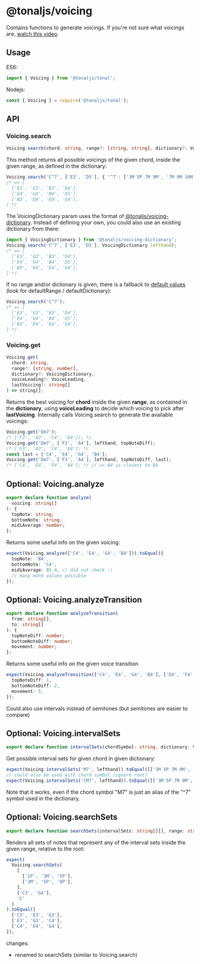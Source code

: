 # @tonaljs/voicing

Contains functions to generate voicings. If you're not sure what voicings are, [watch this video](https://www.youtube.com/watch?v=VR3o45Pwx9Y).

## Usage

ES6:

```js
import { Voicing } from '@tonaljs/tonal';
```

Nodejs:

```js
const { Voicing } = require('@tonaljs/tonal');
```

## API

### Voicing.search

```ts
Voicing.search(chord: string, range?: [string, string], dictionary?: VoicingDictionary): string[][]
```

This method returns all possible voicings of the given chord, inside the given range, as defined in the dictionary:

```ts
Voicing.search('C^7', ['E3', 'D5'], { '^7': ['3M 5P 7M 9M', '7M 9M 10M 12P'] });
/* => [
  ['E3', 'G3', 'B3', 'D4'],
  ['E4', 'G4', 'B4', 'D5'],
  ['B3', 'D4', 'E4', 'G4'],
] */
```

The VoicingDictionary param uses the format of [@tonaljs/voicing-dictionary](../voicing-dictionary). Instead of defining your own, you could also use an existing dictionary from there:

```ts
import { VoicingDictionary } from '@tonaljs/voicing-dictionary';
Voicing.search('C^7', ['E3', 'D5'], VoicingDictionary.lefthand);
/* => [
  ['E3', 'G3', 'B3', 'D4'],
  ['E4', 'G4', 'B4', 'D5'],
  ['B3', 'D4', 'E4', 'G4'],
] */
```

If no range and/or dictionary is given, there is a fallback to [default values](./index.ts) (look for defaultRange / defaultDictionary):

```ts
Voicing.search('C^7');
/* => [
  ['E3', 'G3', 'B3', 'D4'],
  ['E4', 'G4', 'B4', 'D5'],
  ['B3', 'D4', 'E4', 'G4'],
] */
```

### Voicing.get

```ts
Voicing.get(
  chord: string,
  range?: [string, number],
  dictionary?: VoicingDictionary,
  voiceLeading?: VoiceLeading,
  lastVoicing?: string[]
) => string[];
```

Returns the best voicing for **chord** inside the given **range**, as contained in the **dictionary**, using **voiceLeading** to decide which voicing to pick after **lastVoicing**. Internally calls Voicing.search to generate the available voicings:

```ts
Voicing.get('Dm7');
/* ['F3', 'A3', 'C4', 'E4']); */
Voicing.get('Dm7', ['F3', 'A4'], lefthand, topNoteDiff);
/* ['F3', 'A3', 'C4', 'E4']; */
const last = ['C4', 'E4', 'G4', 'B4'];
Voicing.get('Dm7', ['F3', 'A4'], lefthand, topNoteDiff, last);
/* ['C4', 'E4', 'F4', 'A4']; */ // => A4 is closest to B4
```

## Optional: Voicing.analyze

```ts
export declare function analyze(
  voicing: string[]
): {
  topNote: string;
  bottomNote: string;
  midiAverage: number;
};
```

Returns some useful info on the given voicing:

```ts
expect(Voicing.analyze(['C4', 'E4', 'G4', 'B4'])).toEqual({
  topNote: 'B4',
  bottomNote: 'C4',
  midiAverage: 85.4, // did not check :)
  // many more values possible
});
```

## Optional: Voicing.analyzeTransition

```ts
export declare function analyzeTransition(
  from: string[],
  to: string[]
): {
  topNoteDiff: number;
  bottomNoteDiff: number;
  movement: number;
};
```

Returns some useful info on the given voice transition

```ts
expect(Voicing.analyzeTransition(['C4', 'E4', 'G4', 'B4'], ['D4', 'F4', 'A4', 'C5'])).toEqual({
  topNoteDiff: 1,
  bottomNoteDiff: 2,
  movement: 5,
});
```

Could also use intervals instead of semitones (but semitones are easier to compare)

## Optional: Voicing.intervalSets

```ts
export declare function intervalSets(chordSymbol: string, dictionary: VoicingDictionary);
```

Get possible interval sets for given chord in given dictionary:

```ts
expect(Voicing.intervalSets('M7', lefthand)).toEqual([['3M 5P 7M 9M', '7M 9M 10M 12P']]);
// could also be used with chord symbol (ignore root)
expect(Voicing.intervalSets('CM7', lefthand)).toEqual([['3M 5P 7M 9M', '7M 9M 10M 12P']]);
```

Note that it works, even if the chord symbol "M7" is just an alias of the "^7" symbol used in the dictionary.

## Optional: Voicing.searchSets

```ts
export declare function searchSets(intervalSets: string[][], range: string[], root: string);
```

Renders all sets of notes that represent any of the interval sets inside the given range, relative to the root:

```ts
expect(
  Voicing.searchSets(
    [
      ['1P', '3M', '5P'],
      ['3M', '5P', '8P'],
    ],
    ['C3', 'G4'],
    'C'
  )
).toEqual([
  ['C3', 'E3', 'G3'],
  ['E3', 'G3', 'C4'],
  ['C4', 'E4', 'G4'],
]);
```

changes:

- renamed to searchSets (similar to Voicing.search)
